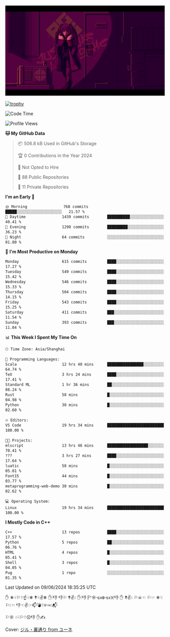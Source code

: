 ![](imgs/main.png)

[![trophy](https://github-profile-trophy.vercel.app/?username=NeilKleistGao&theme=dracula)](https://github.com/ryo-ma/github-profile-trophy)

<!--START_SECTION:waka-->
![Code Time](http://img.shields.io/badge/Code%20Time-1%2C039%20hrs%2041%20mins-blue)

![Profile Views](http://img.shields.io/badge/Profile%20Views-0-blue)

**🐱 My GitHub Data** 

> 📦 506.8 kB Used in GitHub's Storage 
 > 
> 🏆 0 Contributions in the Year 2024
 > 
> 🚫 Not Opted to Hire
 > 
> 📜 88 Public Repositories 
 > 
> 🔑 11 Private Repositories 
 > 
**I'm an Early 🐤** 

```text
🌞 Morning                768 commits         █████░░░░░░░░░░░░░░░░░░░░   21.57 % 
🌆 Daytime                1439 commits        ██████████░░░░░░░░░░░░░░░   40.41 % 
🌃 Evening                1290 commits        █████████░░░░░░░░░░░░░░░░   36.23 % 
🌙 Night                  64 commits          ░░░░░░░░░░░░░░░░░░░░░░░░░   01.80 % 
```
📅 **I'm Most Productive on Monday** 

```text
Monday                   615 commits         ████░░░░░░░░░░░░░░░░░░░░░   17.27 % 
Tuesday                  549 commits         ████░░░░░░░░░░░░░░░░░░░░░   15.42 % 
Wednesday                546 commits         ████░░░░░░░░░░░░░░░░░░░░░   15.33 % 
Thursday                 504 commits         ████░░░░░░░░░░░░░░░░░░░░░   14.15 % 
Friday                   543 commits         ████░░░░░░░░░░░░░░░░░░░░░   15.25 % 
Saturday                 411 commits         ███░░░░░░░░░░░░░░░░░░░░░░   11.54 % 
Sunday                   393 commits         ███░░░░░░░░░░░░░░░░░░░░░░   11.04 % 
```


📊 **This Week I Spent My Time On** 

```text
🕑︎ Time Zone: Asia/Shanghai

💬 Programming Languages: 
Scala                    12 hrs 40 mins      ████████████████░░░░░░░░░   64.74 % 
TeX                      3 hrs 24 mins       ████░░░░░░░░░░░░░░░░░░░░░   17.41 % 
Standard ML              1 hr 36 mins        ██░░░░░░░░░░░░░░░░░░░░░░░   08.24 % 
Rust                     58 mins             █░░░░░░░░░░░░░░░░░░░░░░░░   04.98 % 
Python                   30 mins             █░░░░░░░░░░░░░░░░░░░░░░░░   02.60 % 

🔥 Editors: 
VS Code                  19 hrs 34 mins      █████████████████████████   100.00 % 

🐱‍💻 Projects: 
mlscript                 13 hrs 46 mins      ██████████████████░░░░░░░   70.41 % 
???                      3 hrs 27 mins       ████░░░░░░░░░░░░░░░░░░░░░   17.64 % 
luatic                   58 mins             █░░░░░░░░░░░░░░░░░░░░░░░░   05.01 % 
Font15                   44 mins             █░░░░░░░░░░░░░░░░░░░░░░░░   03.77 % 
metaprogramming-web-demo 30 mins             █░░░░░░░░░░░░░░░░░░░░░░░░   02.62 % 

💻 Operating System: 
Linux                    19 hrs 34 mins      █████████████████████████   100.00 % 
```

**I Mostly Code in C++** 

```text
C++                      13 repos            ████░░░░░░░░░░░░░░░░░░░░░   17.57 % 
Python                   5 repos             ██░░░░░░░░░░░░░░░░░░░░░░░   06.76 % 
HTML                     4 repos             █░░░░░░░░░░░░░░░░░░░░░░░░   05.41 % 
Shell                    3 repos             █░░░░░░░░░░░░░░░░░░░░░░░░   04.05 % 
Pug                      1 repo              ░░░░░░░░░░░░░░░░░░░░░░░░░   01.35 % 
```




 Last Updated on 09/06/2024 18:35:25 UTC
<!--END_SECTION:waka-->

✋ ❄☟⚐🕆☝☟❄ 🕈☟✌❄ ✋🕯👎 👎⚐ 🕈✌💧 ✋🕯👎 🏱☼☜❄☜☠👎 ✋ 🕈✌💧 ⚐☠☜ ⚐☞ ❄☟⚐💧☜ 👎☜✌☞📫💣🕆❄☜💧📬

⚐☼ 💧☟⚐🕆☹👎 ✋✍

Cover: [ジル・裏通り from ユーネ](https://www.pixiv.net/artworks/62127066)

